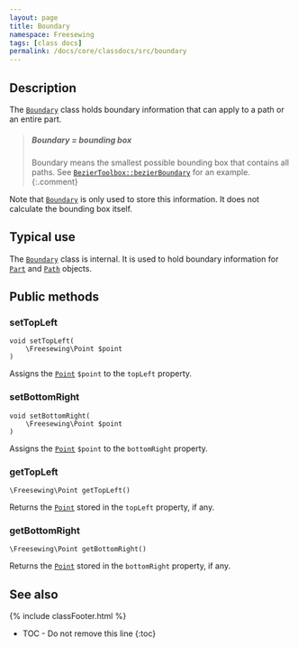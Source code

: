 ```yaml
---
layout: page
title: Boundary
namespace: Freesewing
tags: [class docs]
permalink: /docs/core/classdocs/src/boundary
---
```

## Description 

The [`Boundary`](boundary) class holds boundary information that can apply to a path or an entire part.

> ##### Boundary = bounding box
> Boundary means the smallest possible bounding box that contains all paths. 
> See [`BezierToolbox::bezierBoundary`](beziertoolbox#bezierboundary) for an example.
{:.comment}

Note that [`Boundary`](boundary) is only used to store this information. It does not calculate
the bounding box itself.

## Typical use

The [`Boundary`](boundary) class is internal. It is used to hold boundary information for 
[`Part`](part) and [`Path`](path) objects.

## Public methods

### setTopLeft

```php?start_inline=1
void setTopLeft( 
    \Freesewing\Point $point 
)
```
Assigns the [`Point`](point) `$point` to the `topLeft` property.

### setBottomRight

```php?start_inline=1
void setBottomRight( 
    \Freesewing\Point $point 
)
```
Assigns the [`Point`](point) `$point` to the `bottomRight` property.

### getTopLeft

```php?start_inline=1
\Freesewing\Point getTopLeft() 
```
Returns the [`Point`](point) stored in the `topLeft` property, if any.

### getBottomRight

```php?start_inline=1
\Freesewing\Point getBottomRight() 
```
Returns the [`Point`](point) stored in the `bottomRight` property, if any.

## See also
{% include classFooter.html %}
* TOC - Do not remove this line
{:toc}
